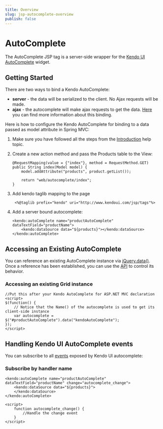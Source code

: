 ```yaml
---
title: Overview
slug: jsp-autocomplete-overview
publish: false
---
```


# AutoComplete

The AutoComplete JSP tag is a server-side wrapper for the [Kendo UI AutoComplete](http://docs.kendoui.com/api/web/autocomplete) widget.

## Getting Started

There are two ways to bind a Kendo AutoComplete:

*   **server** - the data will be serialized to the client. No Ajax requests will be made.
*   **ajax** - the autocomplete will make ajax requests to get the data. [Here](http://docs.kendoui.com/getting-started/using-kendo-with/jsp/tags/autocomplete/ajax-binding) you can find more information about this binding.

Here is how to configure the Kendo AutoComplete for binding to a data passed as model attribute in Spring MVC:

1.  Make sure you have followed all the steps from the [Introduction](http://docs.kendoui.com/getting-started/using-kendo-with/jsp/introduction) help topic.

2.  Create a new action method and pass the Products table to the View:

        @RequestMapping(value = {"index"}, method = RequestMethod.GET)
        public String index(Model model) {
            model.addAttribute("products", product.getList());

            return "web/autocomplete/index";
        }

3. Add kendo taglib mapping to the page

        <%@taglib prefix="kendo" uri="http://www.kendoui.com/jsp/tags"%>

4.  Add a server bound autocomplete:

        <kendo:autoComplete name="productAutoComplete" dataTextField="productName">
            <kendo:dataSource data="${products}"></kendo:dataSource>
        </kendo:autoComplete>

## Accessing an Existing AutoComplete

You can reference an existing AutoComplete instance via [jQuery.data()](http://api.jquery.com/jQuery.data/).
Once a reference has been established, you can use the [API](http://docs.kendoui.com/api/web/autocomplete#methods) to control its behavior.

### Accessing an existing Grid instance

    //Put this after your Kendo AutoComplete for ASP.NET MVC declaration
    <script>
    $(function() {
        // Notice that the Name() of the autocomplete is used to get its client-side instance
        var autocomplete = $("#productAutoComplete").data("kendoAutoComplete");
    });
    </script>

## Handling Kendo UI AutoComplete events

You can subscribe to all [events](http://docs.kendoui.com/api/web/autocomplete#events) exposed by Kendo UI autocomplete:

### Subscribe by handler name

    <kendo:autoComplete name="productAutoComplete" dataTextField="productName" change="autocomplete_change">
        <kendo:dataSource data="${products}">
        </kendo:dataSource>
    </kendo:autoComplete>

    <script>
        function autocomplete_change() {
            //Handle the change event
        }
    </script>
